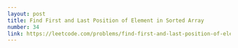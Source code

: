 ```yaml
---
layout: post
title: Find First and Last Position of Element in Sorted Array
number: 34
link: https://leetcode.com/problems/find-first-and-last-position-of-element-in-sorted-array
---
```

